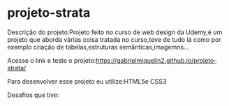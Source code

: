# projeto-strata
Descrição do projeto:Projeto feito no curso de web design da Udemy,é um projeto que aborda várias coisa tratada no curso,teve de tudo lá como por exemplo criação de tabelas,estruturas semânticas,imagemns...

Acesse o link e teste o projeto:https://gabrielmiquelin2.github.io/projeto-strata/

Para desenvolver esse projeto eu utilize:HTML5e CSS3

Desafios que tive:
